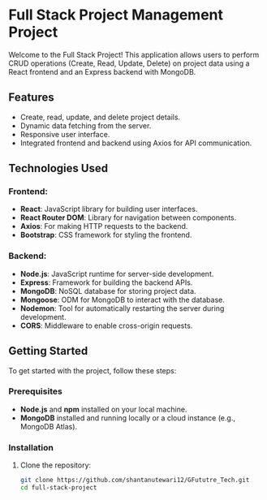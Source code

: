 # Full Stack Project Management Project

Welcome to the Full Stack Project! This application allows users to perform CRUD operations (Create, Read, Update, Delete) on project data using a React frontend and an Express backend with MongoDB.

## Features

- Create, read, update, and delete project details.
- Dynamic data fetching from the server.
- Responsive user interface.
- Integrated frontend and backend using Axios for API communication.

## Technologies Used

### Frontend:
- **React**: JavaScript library for building user interfaces.
- **React Router DOM**: Library for navigation between components.
- **Axios**: For making HTTP requests to the backend.
- **Bootstrap**: CSS framework for styling the frontend.

### Backend:
- **Node.js**: JavaScript runtime for server-side development.
- **Express**: Framework for building the backend APIs.
- **MongoDB**: NoSQL database for storing project data.
- **Mongoose**: ODM for MongoDB to interact with the database.
- **Nodemon**: Tool for automatically restarting the server during development.
- **CORS**: Middleware to enable cross-origin requests.

## Getting Started

To get started with the project, follow these steps:

### Prerequisites

- **Node.js** and **npm** installed on your local machine.
- **MongoDB** installed and running locally or a cloud instance (e.g., MongoDB Atlas).

### Installation

1. Clone the repository:

   ```bash
   git clone https://github.com/shantanutewari12/GFututre_Tech.git
   cd full-stack-project
